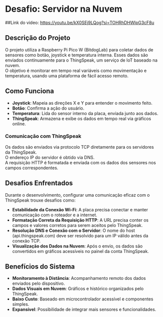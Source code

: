 # Desafio: Servidor na Nuvem 
##Link do video:
https://youtu.be/kX0SEj9LQog?si=TOHRhDHWlpG3cF8u

## Descrição do Projeto

O projeto utiliza a Raspberry Pi Pico W (BitdogLab) para coletar dados de sensores como botão, joystick e temperatura interna. Esses dados são enviados continuamente para o ThingSpeak, um serviço de IoT baseado na nuvem.  
O objetivo é monitorar em tempo real variáveis como movimentação e temperatura, usando uma plataforma de fácil acesso remoto.

## Como Funciona

- **Joystick**: Mapeia as direções X e Y para entender o movimento feito.
- **Botão**: Confirma a ação do usuário.
- **Temperatura**: Lida do sensor interno da placa, enviada junto aos dados.
- **ThingSpeak**: Armazena e exibe os dados em tempo real via gráficos online.

### Comunicação com ThingSpeak

Os dados são enviados via protocolo TCP diretamente para os servidores da ThingSpeak.  
O endereço IP do servidor é obtido via DNS.  
A requisição HTTP é formatada e enviada com os dados dos sensores nos campos correspondentes.

## Desafios Enfrentados

Durante o desenvolvimento, configurar uma comunicação eficaz com o ThingSpeak trouxe desafios como:

- **Estabilidade da Conexão Wi-Fi**: A placa precisa conectar e manter comunicação com o roteador e a internet.
- **Formatação Correta da Requisição HTTP**: A URL precisa conter os campos e valores corretos para serem aceitos pelo ThingSpeak.
- **Resolução DNS e Conexão com o Servidor**: O nome do host (api.thingspeak.com) deve ser resolvido para um IP válido antes da conexão TCP.
- **Visualização dos Dados na Nuvem**: Após o envio, os dados são convertidos em gráficos acessíveis no painel da conta ThingSpeak.

## Benefícios do Sistema

- **Monitoramento à Distância**: Acompanhamento remoto dos dados enviados pelo dispositivo.
- **Dados Visuais em Nuvem**: Gráficos e histórico organizados pelo ThingSpeak.
- **Baixo Custo**: Baseado em microcontrolador acessível e componentes simples.
- **Expansível**: Possibilidade de integrar mais sensores e funcionalidades.
